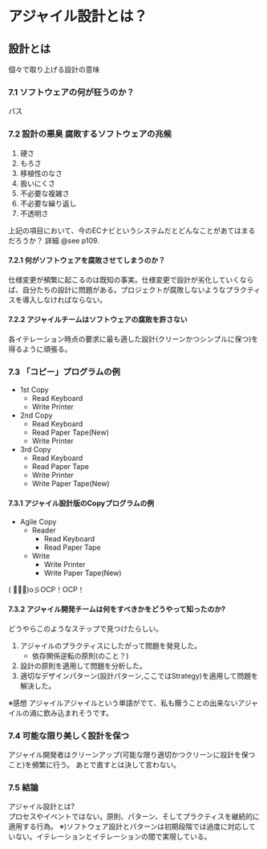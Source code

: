 # アジャイル設計とは？

## 設計とは
個々で取り上げる設計の意味

### 7.1 ソフトウェアの何が狂うのか？
パス

### 7.2 設計の悪臭 腐敗するソフトウェアの兆候
1. 硬さ
2. もろさ
3. 移植性のなさ
4. 扱いにくさ
5. 不必要な複雑さ
6. 不必要な繰り返し
7. 不透明さ

上記の項目において、今のECナビというシステムだとどんなことがあてはまるだろうか？
詳細 @see p109.


#### 7.2.1 何がソフトウェアを腐敗させてしまうのか？
仕様変更が頻繁に起こるのは既知の事実。仕様変更で設計が劣化していくならば、自分たちの設計に問題がある。プロジェクトが腐敗しないようなプラクティスを導入しなければならない。

#### 7.2.2 アジャイルチームはソフトウェアの腐敗を許さない
各イテレーション時点の要求に最も適した設計(クリーンかつシンプルに保つ)を得るように頑張る。


### 7.3 「コピー」プログラムの例
* 1st Copy
    * Read Keyboard
    * Write Printer
* 2nd Copy
    * Read Keyboard
    * Read Paper Tape(New)
    * Write Printer
* 3rd Copy
    * Read Keyboard
    * Read Paper Tape
    * Write Printer
    * Write Paper Tape(New)

#### 7.3.1 アジャイル設計版のCopyプログラムの例
* Agile Copy
    * Reader
        * Read Keyboard
        * Read Paper Tape
    * Write
        * Write Printer
        * Write Paper Tape(New)

( ﾟ∀ﾟ)o彡OCP！OCP！

#### 7.3.2 アジャイル開発チームは何をすべきかをどうやって知ったのか?
どうやらこのようなステップで見つけたらしい。

1. アジャイルのプラクティスにしたがって問題を発見した。
    * 依存関係逆転の原則(のこと？)
2. 設計の原則を適用して問題を分析した。
3. 適切なデザインパターン(設計パターン,ここではStrategy)を適用して問題を解決した。

※感想 アジャイルアジャイルという単語がでて、私も贖うことの出来ないアジャイルの渦に飲み込まれそうです。

### 7.4 可能な限り美しく設計を保つ
アジャイル開発者はクリーンアップ(可能な限り適切かつクリーンに設計を保つこと)を頻繁に行う。
あとで直すとは決して言わない。

### 7.5 結論
アジャイル設計とは?  
プロセスやイベントではない。原則、パターン、そしてプラクティスを継続的に適用する行為。
※)ソフトウェア設計とパターンは初期段階では過度に対応していない。イテレーションとイテレーションの間で実現している。
